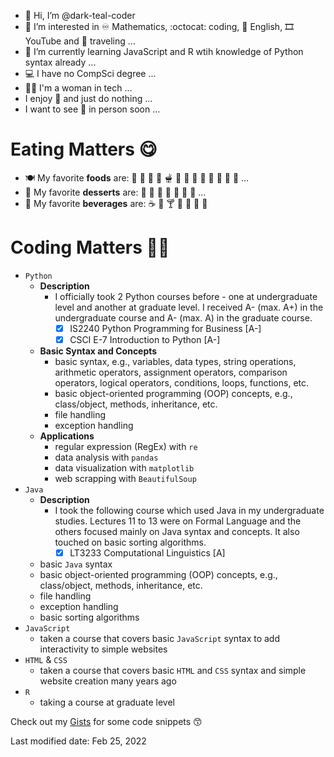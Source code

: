 - 👋 Hi, I’m @dark-teal-coder
- 👀 I’m interested in :infinity: Mathematics, :octocat: coding, :statue_of_liberty: English, :film_strip: YouTube and :flight_departure: traveling ...
- 🌱 I’m currently learning JavaScript and R wtih knowledge of Python syntax already ...
- :computer: I have no CompSci degree ...
- :woman_technologist: I'm a woman in tech ... 
- I enjoy :sleeping_bed: and just do nothing ... 
- I want to see :maple_leaf: in person soon ... 

# Eating Matters :yum:
- :plate_with_cutlery: My favorite **foods** are: :pancakes: :waffle: :hamburger: :pizza: :fondue: :bento: :curry: :ramen: :spaghetti: :oden: :sushi: :dumpling: :takeout_box: ... 
- :spoon: My favorite **desserts** are:	:ice_cream: :cookie: 	:cake: :custard: :doughnut: :cupcake: :honey_pot: ... 
- :clinking_glasses: My favorite **beverages** are: :coffee: :tea: :cocktail: :cup_with_straw: :milk_glass: :tropical_drink: :bubble_tea:

# Coding Matters :woman_technologist:
- `Python`
  - **Description**
    - I officially took 2 Python courses before - one at undergraduate level and another at graduate level. I received A- (max. A+) in the undergraduate course and A- (max. A) in the graduate course. 
      - [x] IS2240 Python Programming for Business [A-]
      - [x] CSCI E-7 Introduction to Python [A-]
  - **Basic Syntax and Concepts**
    - basic syntax, e.g., variables, data types, string operations, arithmetic operators, assignment operators, comparison operators, logical operators, conditions, loops, functions, etc. 
    - basic object-oriented programming (OOP) concepts, e.g., class/object, methods, inheritance, etc.
    - file handling
    - exception handling
  - **Applications**
    - regular expression (RegEx) with `re`
    - data analysis with `pandas` 
    - data visualization with `matplotlib` 
    - web scrapping with `BeautifulSoup`
- `Java`
  - **Description**
    - I took the following course which used Java in my undergraduate studies. Lectures 11 to 13 were on Formal Language and the others focused mainly on Java syntax and concepts. It also touched on basic sorting algorithms. 
      - [x] LT3233 Computational Linguistics [A]
  - basic `Java` syntax 
  - basic object-oriented programming (OOP) concepts, e.g., class/object, methods, inheritance, etc. 
  - file handling
  - exception handling
  - basic sorting algorithms 
- `JavaScript`
  - taken a course that covers basic `JavaScript` syntax to add interactivity to simple websites 
- `HTML` & `CSS`
  - taken a course that covers basic `HTML` and `CSS` syntax and simple website creation many years ago 
- `R`
  - taking a course at graduate level 

Check out my [Gists](https://gist.github.com/dark-teal-coder) for some code snippets :kissing_smiling_eyes:  

Last modified date: Feb 25, 2022 

<!---
dark-teal-coder/dark-teal-coder is a ✨ special ✨ repository because its `README.md` (this file) appears on your GitHub profile. You can click the Preview link to take a look at your changes.
--->
